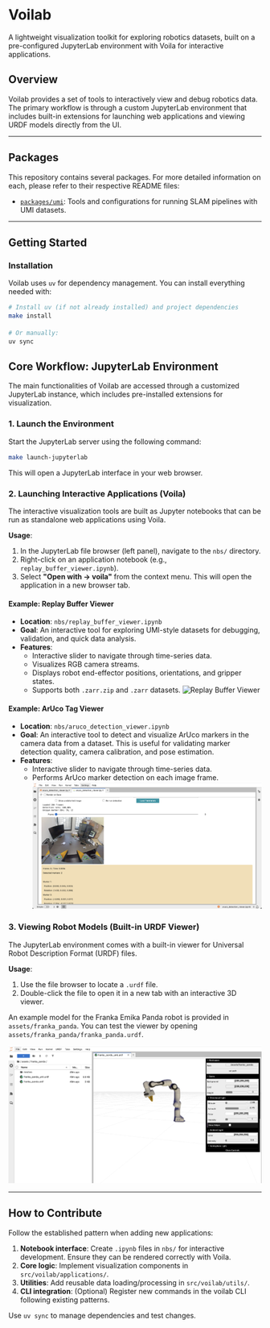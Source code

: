 # Voilab

A lightweight visualization toolkit for exploring robotics datasets, built on a pre-configured JupyterLab environment with Voila for interactive applications.

## Overview

Voilab provides a set of tools to interactively view and debug robotics data. The primary workflow is through a custom JupyterLab environment that includes built-in extensions for launching web applications and viewing URDF models directly from the UI.

-----

## Packages

This repository contains several packages. For more detailed information on each, please refer to their respective README files:

  - [`packages/umi`](./UMI_README.md): Tools and configurations for running SLAM pipelines with UMI datasets.

-----

## Getting Started

### Installation

Voilab uses `uv` for dependency management. You can install everything needed with:

```bash
# Install uv (if not already installed) and project dependencies
make install

# Or manually:
uv sync
```

## Core Workflow: JupyterLab Environment

The main functionalities of Voilab are accessed through a customized JupyterLab instance, which includes pre-installed extensions for visualization.

### 1. Launch the Environment

Start the JupyterLab server using the following command:

```bash
make launch-jupyterlab
```

This will open a JupyterLab interface in your web browser.

### 2. Launching Interactive Applications (Voila)

The interactive visualization tools are built as Jupyter notebooks that can be run as standalone web applications using Voila.

**Usage**:

1.  In the JupyterLab file browser (left panel), navigate to the `nbs/` directory.
2.  Right-click on an application notebook (e.g., `replay_buffer_viewer.ipynb`).
3.  Select **"Open with -\> voila"** from the context menu. This will open the application in a new browser tab.

#### Example: Replay Buffer Viewer

  - **Location**: `nbs/replay_buffer_viewer.ipynb`
  - **Goal**: An interactive tool for exploring UMI-style datasets for debugging, validation, and quick data analysis.
  - **Features**:
      - Interactive slider to navigate through time-series data.
      - Visualizes RGB camera streams.
      - Displays robot end-effector positions, orientations, and gripper states.
      - Supports both `.zarr.zip` and `.zarr` datasets.
  ![Replay Buffer Viewer](./media/replay_buffer_viewer.gif)

#### Example: ArUco Tag Viewer

  - **Location**: `nbs/aruco_detection_viewer.ipynb`
  - **Goal**: An interactive tool to detect and visualize ArUco markers in the camera data from a dataset. This is useful for validating marker detection quality, camera calibration, and pose estimation.
  - **Features**:
      - Interactive slider to navigate through time-series data.
      - Performs ArUco marker detection on each image frame.
  ![ArUco Tag Viewer](./media/aruco_tag_viewer.png)

### 3. Viewing Robot Models (Built-in URDF Viewer)

The JupyterLab environment comes with a built-in viewer for Universal Robot Description Format (URDF) files.

**Usage**:

1.  Use the file browser to locate a `.urdf` file.
2.  Double-click the file to open it in a new tab with an interactive 3D viewer.

An example model for the Franka Emika Panda robot is provided in `assets/franka_panda`. You can test the viewer by opening `assets/franka_panda/franka_panda.urdf`.

![URDF Viewer](./media/urdf_viewer.png)

-----

## How to Contribute

Follow the established pattern when adding new applications:

1.  **Notebook interface**: Create `.ipynb` files in `nbs/` for interactive development. Ensure they can be rendered correctly with Voila.
2.  **Core logic**: Implement visualization components in `src/voilab/applications/`.
3.  **Utilities**: Add reusable data loading/processing in `src/voilab/utils/`.
4.  **CLI integration**: (Optional) Register new commands in the voilab CLI following existing patterns.

Use `uv sync` to manage dependencies and test changes.
